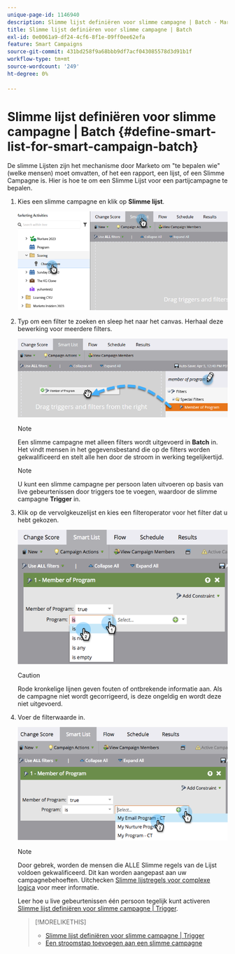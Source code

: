 ```yaml
---
unique-page-id: 1146940
description: Slimme lijst definiëren voor slimme campagne | Batch - Marketo-documenten - productdocumentatie
title: Slimme lijst definiëren voor slimme campagne | Batch
exl-id: 0e0061a9-df24-4cf6-8f1e-09ff0ee62efa
feature: Smart Campaigns
source-git-commit: 431bd258f9a68bbb9df7acf043085578d3d91b1f
workflow-type: tm+mt
source-wordcount: '249'
ht-degree: 0%

---
```


# Slimme lijst definiëren voor slimme campagne | Batch {#define-smart-list-for-smart-campaign-batch}

De slimme Lijsten zijn het mechanisme door Marketo om &quot;te bepalen wie&quot;(welke mensen) moet omvatten, of het een rapport, een lijst, of een Slimme Campagne is. Hier is hoe te om een Slimme Lijst voor een partijcampagne te bepalen.

1. Kies een slimme campagne en klik op **Slimme lijst**.

   ![](assets/define-smart-list-for-smart-campaign-batch-1.png)

1. Typ om een filter te zoeken en sleep het naar het canvas. Herhaal deze bewerking voor meerdere filters.

   ![](assets/define-smart-list-for-smart-campaign-batch-2.png)

   >[!NOTE]
   >
   >Een slimme campagne met alleen filters wordt uitgevoerd in **Batch** in. Het vindt mensen in het gegevensbestand die op de filters worden gekwalificeerd en stelt alle hen door de stroom in werking tegelijkertijd.

   >[!NOTE]
   >
   >U kunt een slimme campagne per persoon laten uitvoeren op basis van live gebeurtenissen door triggers toe te voegen, waardoor de slimme campagne **Trigger** in.

1. Klik op de vervolgkeuzelijst en kies een filteroperator voor het filter dat u hebt gekozen.

   ![](assets/define-smart-list-for-smart-campaign-batch-3.png)

   >[!CAUTION]
   >
   >Rode kronkelige lijnen geven fouten of ontbrekende informatie aan. Als de campagne niet wordt gecorrigeerd, is deze ongeldig en wordt deze niet uitgevoerd.

1. Voer de filterwaarde in.

   ![](assets/define-smart-list-for-smart-campaign-batch-4.png)

   >[!NOTE]
   >
   >Door gebrek, worden de mensen die ALLE Slimme regels van de Lijst voldoen gekwalificeerd. Dit kan worden aangepast aan uw campagnebehoeften. Uitchecken  [Slimme lijstregels voor complexe logica](/help/marketo/product-docs/core-marketo-concepts/smart-lists-and-static-lists/using-smart-lists/using-advanced-smart-list-rule-logic.md) voor meer informatie.

   Leer hoe u live gebeurtenissen één persoon tegelijk kunt activeren [Slimme lijst definiëren voor slimme campagne | Trigger](/help/marketo/product-docs/core-marketo-concepts/smart-campaigns/creating-a-smart-campaign/define-smart-list-for-smart-campaign-trigger.md).

   >[!MORELIKETHIS]
   >
   >* [Slimme lijst definiëren voor slimme campagne | Trigger](/help/marketo/product-docs/core-marketo-concepts/smart-campaigns/creating-a-smart-campaign/define-smart-list-for-smart-campaign-trigger.md)
   >* [Een stroomstap toevoegen aan een slimme campagne](/help/marketo/product-docs/core-marketo-concepts/smart-campaigns/flow-actions/add-a-flow-step-to-a-smart-campaign.md)
